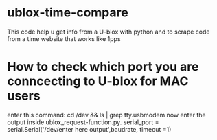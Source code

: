 # ublox-time-compare
This code help u get info from a U-blox with python and to scrape code from a time website that works like 1pps  



# How to check which port you are conncecting to U-blox for MAC users
enter this command: cd /dev && ls | grep tty.usbmodem
now enter the output inside ublox_request-function.py. 
serial_port = serial.Serial('/dev/enter here output',baudrate, timeout =1)
